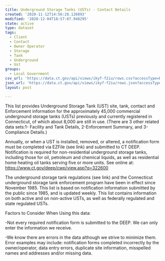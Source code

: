 ```yaml
---
title: Underground Storage Tanks (USTs) - Contact Details
created: '2020-11-12T14:56:28.126893'
modified: '2020-12-04T18:57:07.948295'
state: active
type: dataset
tags:
  - Client
  - Contact
  - Owner Operator
  - Storage
  - Tank
  - Underground
  - Ust
groups:
  - Local Government
csv_url: 'https://data.ct.gov/api/views/ikyf-f2iu/rows.csv?accessType=DOWNLOAD'
json_url: 'https://data.ct.gov/api/views/ikyf-f2iu/rows.json?accessType=DOWNLOAD'
layout: post

---
```

This list provides Underground Storage Tank (UST) site, tank, contact and Enforcement information for the approximately 45,000 commercial underground storage tanks (USTs) previously and currently registered in Connecticut, of which about 8,000 are still in use. (There are 3 other related data sets:1- Facility and Tank Details, 2-Enforcement Summary, and 3-Compliance Details.)

Annually, or when a UST is installed, removed, or altered, a notification form must be completed via EZFile (see link) and submitted to CT DEEP.  Notification is required for non-residential underground storage tanks, including those for oil, petroleum and chemical liquids, as well as residential home heating oil tanks serving five or more units.  See online at: https://www.ct.gov/deep/cwp/view.asp?q=322600

The underground storage tank regulations (see link) and the Connecticut underground storage tank enforcement program have been in effect since November 1985.  This list is based on notification information submitted by the public since 1985, and is updated weekly.  This list contains information on both active and on non-active USTs, as well as federally regulated and state regulated USTs.

Factors to Consider When Using this data:

-Not every required notification form is submitted to the DEEP.  We can only enter the information we receive.

-We know there are errors in the data although we strive to minimize them.  Error examples may include: notification forms completed incorrectly by the owner/operator, data entry errors, duplicate site information, misspelled names and addresses and/or missing data.
